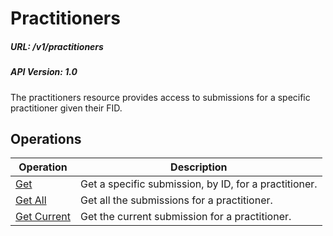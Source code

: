 # Practitioners

##### URL: /v1/practitioners
##### API Version: 1.0

The practitioners resource provides access to submissions for a specific practitioner given their FID.

## Operations

| Operation | Description |
| - | - |
| [Get](get.md) | Get a specific submission, by ID, for a practitioner. |
| [Get All](get-all.md) | Get all the submissions for a practitioner. |
| [Get Current](get-current.md) | Get the current submission for a practitioner. |

